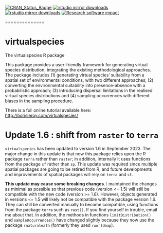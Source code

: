 [![CRAN_Status_Badge](http://www.r-pkg.org/badges/version/virtualspecies)](https://cran.r-project.org/package=virtualspecies)
[![rstudio mirror downloads](http://cranlogs.r-pkg.org/badges/virtualspecies)](http://r-pkg.org/pkg/virtualspecies)
[![rstudio mirror downloads](http://cranlogs.r-pkg.org/badges/grand-total/virtualspecies)](http://r-pkg.org/pkg/virtualspecies)
[![Research software impact](http://depsy.org/api/package/cran/virtualspecies/badge.svg)](http://depsy.org/package/r/virtualspecies)

==============

virtualspecies
==============

The virtualspecies R package


This package provides a user-friendly framework for generating virtual species 
distribution, integrating the existing methodological approaches.
The package includes (1) generating virtual species’ suitability from a spatial 
set of environmental conditions, with two different approaches; (2) converting 
the environmental suitability into presence-absence with a probabilistic 
approach; (3) introducing dispersal limitations in the realised virtual species 
distributions and (4) sampling occurrences with different biases in the sampling 
procedure.

There is a full online tutorial available here:
http://borisleroy.com/virtualspecies/


# Update 1.6 : shift from `raster` to `terra`

`virtualspecies` has been updated to version 1.6 in September 2023. The major
change in this update is that now this package relies upon the R package 
`terra` rather than `raster`; in addition, internally it uses functions from
the package `sf` rather than `sp`. This update was required since multiple 
spatial packages are going to be retired from R, and future developments and
improvements of spatial packages will rely on `terra` and `sf`. 

**This update may cause some breaking changes**. I maintained the changes as 
minimal as possible so that previous code (version <= 1.5) will still be
compatible with the new code (version >= 1.6). However, objects generated
in versions <= 1.5 will likely not be compatible with the package version 1.6.
They can still be converted manually to become compatible, using functions 
from the package `terra` such as `rast()`. If you find yourself
in trouble, email me about that. In addition, the methods in functions
`limitDistribution()` and `sampleOccurrences()` have changed slightly because
they now use the package `rnaturaleath` (formerly they used `rworldmap`).
